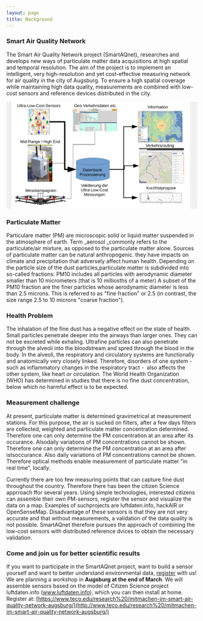 ```yaml
---
layout: page
title: Background
---
```


### Smart Air Quality Network

The Smart Air Quality Network project (SmartAQnet), researches and develops new
ways of particulate matter data acquisitions at high spatial and temporal
resolution. The aim of the project is to implement an intelligent, very
high-resolution and yet cost-effective measuring network for air quality in the
city of Augsburg. To ensure a high spatial coverage while maintaining high data
quality, measurements are combined with low-cost sensors and reference devices
distributed in the city.

![dataflow in the SmartAQnet](/assets/img/project-images/Projekt%20SAQN%20Mitmachen_1.png)

### Particulate Matter

Particulare matter (PM) are microscopic solid or liquid matter suspended in the atmosphere of earth. Term _aerosol _commonly refers to the particulate/air mixture, as opposed to the particulate matter alone. Sources of particulate matter can be natural anthropogenic. they have impacts on climate and precipitation that adversely affect human health. Depending on the particle size of the dust particles,particulate matter is subdivided into so-called fractions: PM10 includes all particles with aerodynamic diameter smaller than 10 micrometers (that is 10 milliosths of a meter) A subset of the PM10 fraction are the finer particles whose aerodynamic diameter is less than 2.5 microns. This is referred to as "fine fraction" or 2.5 (in contrast, the size range 2.5 to 10 microns "coarse fraction").

### Health Problem

The inhalation of the fine dust has a negative effect on the state of health. Small particles penetrate deeper into the airways than larger ones. They can not be excreted while exhaling. Ultrafine particles can also penetrate through the alveoli into the bloodstream and spred through the blood in the body. In the alveoli, the respiratory and circulatory systems are functionally and anatomically very closely linked. Therefore, disorders of one system - such as inflammatory changes in the respiratory tract -  also affects the other system, like heart or circulation. The World Health Organization (WHO) has determined in studies that there is no fine dust concentration, below which no harmful effect is to be expected.

### Measurement challenge

At present, particulate matter is determined gravimetrical at measurement stations. For this purpose, the air is sucked on filters, after a few days filters are collected, weighted and particulate matter concentration determined. Therefore one can only determine the PM concentration at an area after its occurance. Alsodaily variations of PM concentrations cannot be shown. Therefore one can only determine the PM concentration at an area after istsoccurance. Also daily variations of PM concentrations cannot be shown. Therefore optical methods enable measurement of particulate matter "in real time", locally.

Currently there are too few measuring points that can capture fine dust throughout the country. Therefore there has been the citizen Science apprroach ffor several years. Using simple technologies, interested citizens can assemble their own PM-sensors, register the sensor and visualize the data on a map. Examples of suchprojects are luftdaten.info, hackAIR or OpenSenseMap. Disadvantage of these sensors is that they are not very accurate and that without measurements, a validation of the data quality is not possible. SmartAQnet therefore pursues the approach of combining the low-cost sensors with distributed reference dvices to obtain the necessary validation.

### Come and join us for better scientific results

If you want to participate in the SmartAQnet project, want to build a sensor yourself and want to better understand environmental data, [register](http://www.lists.kit.edu/sympa/subscribe/feinstaub) with us!
We are planning a workshop in **Augsburg at the end of March**. We will assemble sensors based on the model of Citizen Science project luftdaten.info (www.luftdaten.info), which you can then install at home.
Register at: [https://www.teco.edu/research%20/mitmachen-im-smart-air-quality-network-augsburg/](http://www.teco.edu/research%20/mitmachen-im-smart-air-quality-network-augsburg/)